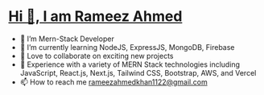 <h1>
  <a href="https://github.com/Rameez15">Hi 👋, I am Rameez Ahmed</a> 
</h1>

- 👀 I’m Mern-Stack Developer
- 🌱 I’m currently learning NodeJS, ExpressJS, MongoDB, Firebase
- 💞️ Love to collaborate on exciting new projects
- 💞️ Experience with a variety of MERN Stack technologies including JavaScript, React.js, Next.js, Tailwind CSS, Bootstrap, AWS, and Vercel
- 📫 How to reach me rameezahmedkhan1122@gmail.com



<!---
Rameez15/Rameez15 is a ✨ special ✨ repository because its `README.md` (this file) appears on your GitHub profile.
You can click the Preview link to take a look at your changes.
--->
